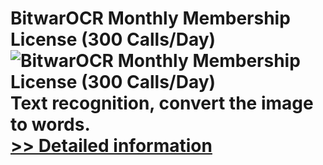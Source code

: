 # BitwarOCR Monthly Membership License (300 Calls/Day)<br />![BitwarOCR Monthly Membership License (300 Calls/Day)](https://mycommerce.akamaized.net/api/pimages/P300986662/BIG/300986662.PNG)<br />Text recognition, convert the image to words.<br />[>> Detailed information](https://secure.shareit.com/shareit/product.html?productid=300986662&affiliateid=200057808)